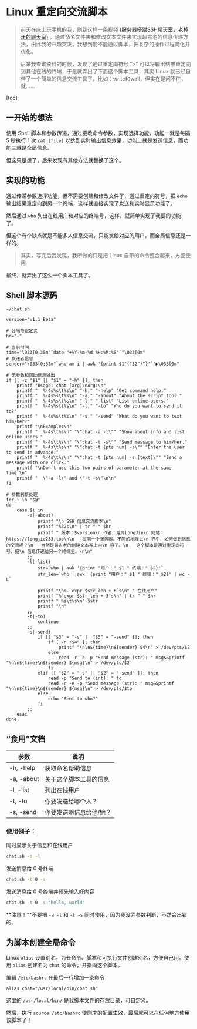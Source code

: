 # Linux 重定向交流脚本

> 前天在床上玩手机的我，刷到这样一条视频 [(服务器搭建SSH聊天室，老掉牙的聊天室)](https://www.bilibili.com/video/BV1qe4y1S7ch?share_source=copy_web&vd_source=f00ac04b6b3e3278b6528d4af2ad31d7) ，通过命名文件夹和修改文本文件来实现超古老的信息传递方法，由此我的兴趣突发，我想到能不能通过脚本，把复杂的操作过程简化并优化。
>
> 后来我查询资料的时候，发现了通过重定向符号 ">" 可以将输出结果重定向到其他在线的终端，于是就弄出了下面这个脚本工具，其实 Linux 就已经自带了一个简单的信息交流工具了，比如：write和wall，但实在是闲不住，就……

[toc]

## 一开始的想法

使用 Shell 脚本和参数传递，通过更改命令参数，实现选择功能，功能一就是每隔 5 秒执行 1 次 `cat [file]` 以达到实时输出信息效果，功能二就是发送信息，而功能三就是全局信息。

但这只是想了，后来发现有其他方法就替换了这个。

## 实现的功能

通过传递参数选择功能，但不需要创建和修改文件了，通过重定向符号，把 `echo` 输出结果重定向到另一个终端，这样就直接实现了发送和实时显示功能了。

然后通过 `who` 列出在线用户和对应的终端号，这样，就简单实现了我要的功能了。

但这个有个缺点就是不能多人信息交流，只能发给对应的用户，而全局信息还是一样的。

> 其实，写完后我发现，我所做的只是把 Linux 自带的命令整合起来，方便使用

最终，就弄出了这么一个脚本工具了。

## Shell 脚本源码

`~/chat.sh`

```shell
version="v1.1 Beta"

# 分隔符宏定义
hr="-"

# 当前时间
time="\033[0;35m"`date "+%Y-%m-%d %H:%M:%S"`"\033[0m"
# 发送者信息
sender="\033[0;32m"`who am i | awk '{print $1"("$2")"}'`"▶\033[0m"

# 无参数和帮助信息输出
if [[ -z "$1" || "$1" = "-h" ]]; then
    printf "Usage: chat [arg]\nArg:\n"
    printf "  %-4s%s\t%s\n" "-h," "-help" "Get command help."
    printf "  %-4s%s\t%s\n" "-a," "-about" "About the script tool."
    printf "  %-4s%s\t%s\n" "-l," "-list" "List online users."
    printf "  %-4s%s\t%s\n" "-t," "-to" "Who do you want to send it to?"
    printf "  %-4s%s\t%s\n" "-s," "-send" "What do you want to text him/her?"
    printf "\nExample:\n"
    printf "  %-4s\t%s\n" "\"chat -a -l\"" "Show about info and list online users."
    printf "  %-4s\t%s\n" "\"chat -t -s\"" "Send message to him/her."
    printf "  %-4s\t%s\n" "\"chat -t [pts num] -s\"" "Enter the user to send in advance."
    printf "  %-4s\t%s\n" "\"chat -t [pts num] -s [text]\"" "Send a message with one click."
    printf "\nDon't use this two pairs of parameter at the same time:\n"
    printf "  \"-a -l\" and \"-t -s\"\n\n"
fi

# 参数判断处理
for i in "$@"
do
    case $i in
        -a|-about)
            printf "\n SSH 信息交流脚本\n"
            printf "%32s\n" | tr " " $hr
            printf " 版本：$version\n 作者：龙介LongJie\n 网站：https://longjie233.top\n\n   在同一个服务器，不同的地理世\n 界中，如何做到信息的交流呢？\n   当然是最古老的创建文本写上内\n 容了。\n   这个脚本是通过重定向符号，把\n 信息传递给另一个终端里。\n\n"
        ;;
        -l|-list)
            str=`who | awk '{print "用户：" $1 " 终端：" $2}'`
            str_len=`who | awk '{print "用户：" $1 " 终端：" $2}' | wc -L`

            printf "\n%-`expr $str_len + 6`s\n" " 在线用户"
            printf "%`expr $str_len + 3`s\n" | tr " " $hr
            printf " %s\t%s\n" $str
            printf "\n"
        ;;
        -t|-to)
            continue
        ;;
        -s|-send)
            if [[ "$3" = "-s" || "$3" = "-send" ]]; then
                if [ -n "$4" ]; then
                    printf "\n\n${time}\n${sender} $4\n" > /dev/pts/$2
                else
                    read -r -e -p "Send message (str): " msg&&printf "\n\n${time}\n${sender} ${msg}\n" > /dev/pts/$2
                fi
            elif [[ "$2" = "-s" || "$2" = "-send" ]]; then
                read -p "Send to (int): " to
                read -r -e -p "Send message (str): " msg&&printf "\n\n${time}\n${sender} ${msg}\n" > /dev/pts/$to
            else
                echo "Sent to who?"
            fi
        ;;
    esac
done
```

## “食用”文档

| 参数       | 说明                    |
| ---------- | ----------------------- |
| -h, -help  | 获取命名帮助信息        |
| -a, -about | 关于这个脚本工具的信息  |
| -l, -list  | 列出在线用户            |
| -t, -to    | 你要发送给哪个人？      |
| -s, -send  | 你要发送啥信息给他/她？ |

### 使用例子：

同时显示关于信息和在线用户

```bash
chat.sh -a -l
```

发送消息给 0 号终端

```bash
chat.sh -t 0 -s
```

发送消息给 0 号终端并预先输入好内容

```bash
chat.sh -t 0 -s "hello, world"
```



**注意！**不要把 `-a -l` 和 `-t -s` 同时使用，因为我没弄参数判断，不然会出错的。

## 为脚本创建全局命令

Linux `alias` 设置别名，为长命令、脚本和可执行文件创建别名，方便自己用。使用 `alias` 创建名为 `chat` 的命令，并指向这个脚本。

编辑 `/etc/bashrc` 在最后一行增加一条命令

```shell
alias chat="/usr/local/bin/chat.sh"
```

这里的 `/usr/local/bin/` 是我脚本文件的存放目录，可自定义。

然后，执行 `source /etc/bashrc` 使刚才的配置生效，最后就可以在任何地方使用该脚本了！